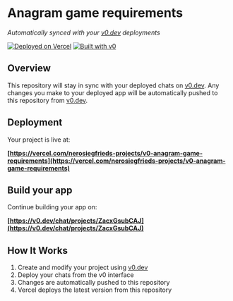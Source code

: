 # Anagram game requirements

*Automatically synced with your [v0.dev](https://v0.dev) deployments*

[![Deployed on Vercel](https://img.shields.io/badge/Deployed%20on-Vercel-black?style=for-the-badge&logo=vercel)](https://vercel.com/nerosiegfrieds-projects/v0-anagram-game-requirements)
[![Built with v0](https://img.shields.io/badge/Built%20with-v0.dev-black?style=for-the-badge)](https://v0.dev/chat/projects/ZacxGsubCAJ)

## Overview

This repository will stay in sync with your deployed chats on [v0.dev](https://v0.dev).
Any changes you make to your deployed app will be automatically pushed to this repository from [v0.dev](https://v0.dev).

## Deployment

Your project is live at:

**[https://vercel.com/nerosiegfrieds-projects/v0-anagram-game-requirements](https://vercel.com/nerosiegfrieds-projects/v0-anagram-game-requirements)**

## Build your app

Continue building your app on:

**[https://v0.dev/chat/projects/ZacxGsubCAJ](https://v0.dev/chat/projects/ZacxGsubCAJ)**

## How It Works

1. Create and modify your project using [v0.dev](https://v0.dev)
2. Deploy your chats from the v0 interface
3. Changes are automatically pushed to this repository
4. Vercel deploys the latest version from this repository
